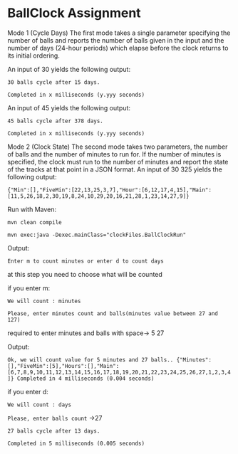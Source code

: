 # BallClock Assignment

Mode 1 (Cycle Days)
The first mode takes a single parameter specifying the number of balls and reports the number of balls given in the input and the number of days (24-hour periods) which elapse before the clock returns to its initial ordering.

An input of 30 yields the following output:

`30 balls cycle after 15 days.`

`Completed in x milliseconds (y.yyy seconds)`

An input of 45 yields the following output:

`45 balls cycle after 378 days.`

`Completed in x milliseconds (y.yyy seconds)`

Mode 2 (Clock State)
The second mode takes two parameters, the number of balls and the number of minutes to run for. If the number of minutes is specified, the clock must run to the number of minutes and report the state of the tracks at that point in a JSON format. An input of 30 325 yields the following output:

`{"Min":[],"FiveMin":[22,13,25,3,7],"Hour":[6,12,17,4,15],"Main":
[11,5,26,18,2,30,19,8,24,10,29,20,16,21,28,1,23,14,27,9]}`

Run with Maven:

`mvn clean compile`

`mvn exec:java -Dexec.mainClass="clockFiles.BallClockRun"`

Output:

`Enter m to count minutes or enter d to count days`

at this step you need to choose what will be counted

if you enter m:

`We will count : minutes`

`Please, enter minutes count and balls(minutes value between 27 and 127)`

required to enter minutes and balls with space-> 5 27

Output:

`Ok, we will count value for 5 minutes and 27 balls..
{"Minutes":[],"FiveMin":[5],"Hours":[],"Main":[6,7,8,9,10,11,12,13,14,15,16,17,18,19,20,21,22,23,24,25,26,27,1,2,3,4]}
Completed in 4 milliseconds (0.004 seconds)`

if you enter d:

`We will count : days`

`Please, enter balls count` ->27

`27 balls cycle after 13 days.`

`Completed in 5 milliseconds (0.005 seconds)`
